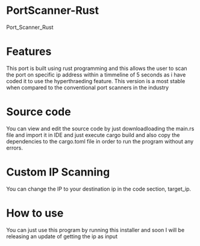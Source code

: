 # PortScanner-Rust
<html>
  <head>Port_Scanner_Rust </head>
  <body>
    <h1>Features</h1>
    <p2>This port is built using rust programming and this allows the user to scan the port on specific ip address within a timmeline of 5 seconds as i have coded it to use the hyperthraeding feature. This version is a most stable when compared to the conventional 
     port scanners in the industry</p2>
    <h1>Source code </h1>
    <p2>You can view and edit the source code by just downloadloading the main.rs file and import it in IDE and just execute cargo build and also copy the dependencies to the cargo.toml file in order to run the program without any errors.</p2>
    <h1>Custom IP Scanning </h1>
    <p>You can change the IP to your destination ip in the code section, target_ip.</p>
    <h1>How to use </h1>
    <p2>You can just use this program by running this installer and soon I will be releasing an update of getting the ip as input</p2>
  </body>
</html>
